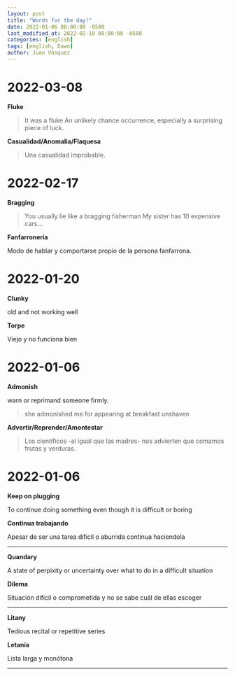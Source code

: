 ```yaml
---
layout: post
title: "Words for the day!"
date: 2022-01-06 08:00:00 -0500
last_modified_at: 2022-02-18 08:00:00 -0500
categories: [english]
tags: [english, Dawn]
author: Juan Vásquez
---
```


# 2022-03-08

**Fluke**

> It was a fluke
> An unlikely chance occurrence, especially a surprising piece of luck.

**Casualidad/Anomalia/Flaquesa**

> Una casualidad improbable.

# 2022-02-17

**Bragging**

> You usually lie like a bragging fisherman
> My sister has 10 expensive cars...

**Fanfarronería**

Modo de hablar y comportarse propio de la persona fanfarrona.

# 2022-01-20

**Clunky**

old and not working well

**Torpe**

Viejo y no funciona bien

# 2022-01-06

**Admonish**

warn or reprimand someone firmly.

> she admonished me for appearing at breakfast unshaven

**Advertir/Reprender/Amontestar**

> Los científicos -al igual que las madres- nos advierten que comamos frutas y verduras.

# 2022-01-06

**Keep on plugging**

To continue doing something even though it is difficult or boring

**Continua trabajando**

Apesar de ser una tarea dificil o aburrida continua haciendola

---

**Quandary**

A state of perpixity or uncertainty over what to do in a difficult situation

**Dilema**

Situación dificil o comprometida y no se sabe cuál de ellas escoger

---

**Litany**

Tedious recital or repetitive series

**Letanía**

Lista larga y monótona

---
